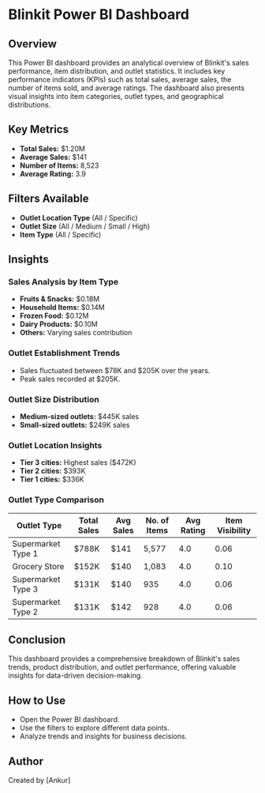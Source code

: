 # Blinkit Power BI Dashboard

## Overview
This Power BI dashboard provides an analytical overview of Blinkit's sales performance, item distribution, and outlet statistics. It includes key performance indicators (KPIs) such as total sales, average sales, the number of items sold, and average ratings. The dashboard also presents visual insights into item categories, outlet types, and geographical distributions.

## Key Metrics
- **Total Sales:** $1.20M  
- **Average Sales:** $141  
- **Number of Items:** 8,523  
- **Average Rating:** 3.9  

## Filters Available
- **Outlet Location Type** (All / Specific)  
- **Outlet Size** (All / Medium / Small / High)  
- **Item Type** (All / Specific)  

## Insights

### Sales Analysis by Item Type
- **Fruits & Snacks:** $0.18M  
- **Household Items:** $0.14M  
- **Frozen Food:** $0.12M  
- **Dairy Products:** $0.10M  
- **Others:** Varying sales contribution  

### Outlet Establishment Trends
- Sales fluctuated between $78K and $205K over the years.  
- Peak sales recorded at $205K.  

### Outlet Size Distribution
- **Medium-sized outlets:** $445K sales  
- **Small-sized outlets:** $249K sales  

### Outlet Location Insights
- **Tier 3 cities:** Highest sales ($472K)  
- **Tier 2 cities:** $393K  
- **Tier 1 cities:** $336K  

### Outlet Type Comparison

| Outlet Type         | Total Sales | Avg Sales | No. of Items | Avg Rating | Item Visibility |
|---------------------|------------|-----------|--------------|------------|----------------|
| Supermarket Type 1 | $788K      | $141       | 5,577        | 4.0        | 0.06           |
| Grocery Store      | $152K      | $140       | 1,083        | 4.0        | 0.10           |
| Supermarket Type 3 | $131K      | $140       | 935          | 4.0        | 0.06           |
| Supermarket Type 2 | $131K      | $142       | 928          | 4.0        | 0.06           |

## Conclusion
This dashboard provides a comprehensive breakdown of Blinkit's sales trends, product distribution, and outlet performance, offering valuable insights for data-driven decision-making.

## How to Use
- Open the Power BI dashboard.
- Use the filters to explore different data points.
- Analyze trends and insights for business decisions.

## Author
Created by [Ankur]  

